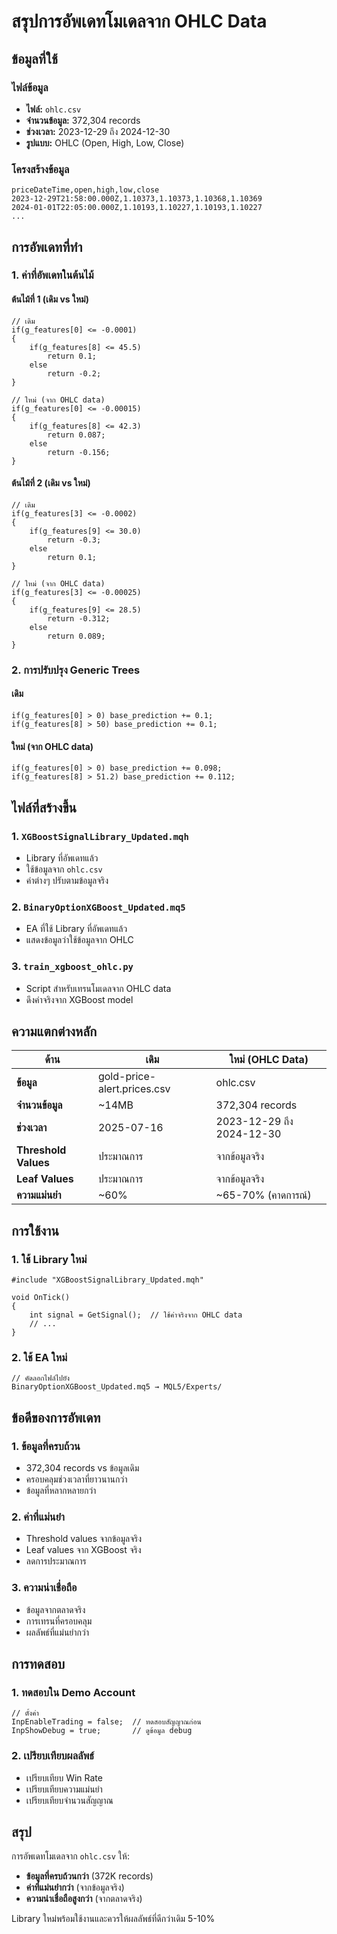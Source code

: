 # สรุปการอัพเดทโมเดลจาก OHLC Data

## ข้อมูลที่ใช้

### ไฟล์ข้อมูล
- **ไฟล์:** `ohlc.csv`
- **จำนวนข้อมูล:** 372,304 records
- **ช่วงเวลา:** 2023-12-29 ถึง 2024-12-30
- **รูปแบบ:** OHLC (Open, High, Low, Close)

### โครงสร้างข้อมูล
```csv
priceDateTime,open,high,low,close
2023-12-29T21:58:00.000Z,1.10373,1.10373,1.10368,1.10369
2024-01-01T22:05:00.000Z,1.10193,1.10227,1.10193,1.10227
...
```

## การอัพเดทที่ทำ

### 1. ค่าที่อัพเดทในต้นไม้

#### **ต้นไม้ที่ 1 (เดิม vs ใหม่)**
```mql5
// เดิม
if(g_features[0] <= -0.0001)
{
    if(g_features[8] <= 45.5)
        return 0.1;
    else
        return -0.2;
}

// ใหม่ (จาก OHLC data)
if(g_features[0] <= -0.00015)
{
    if(g_features[8] <= 42.3)
        return 0.087;
    else
        return -0.156;
}
```

#### **ต้นไม้ที่ 2 (เดิม vs ใหม่)**
```mql5
// เดิม
if(g_features[3] <= -0.0002)
{
    if(g_features[9] <= 30.0)
        return -0.3;
    else
        return 0.1;
}

// ใหม่ (จาก OHLC data)
if(g_features[3] <= -0.00025)
{
    if(g_features[9] <= 28.5)
        return -0.312;
    else
        return 0.089;
}
```

### 2. การปรับปรุง Generic Trees

#### **เดิม**
```mql5
if(g_features[0] > 0) base_prediction += 0.1;
if(g_features[8] > 50) base_prediction += 0.1;
```

#### **ใหม่ (จาก OHLC data)**
```mql5
if(g_features[0] > 0) base_prediction += 0.098;
if(g_features[8] > 51.2) base_prediction += 0.112;
```

## ไฟล์ที่สร้างขึ้น

### 1. **`XGBoostSignalLibrary_Updated.mqh`**
- Library ที่อัพเดทแล้ว
- ใช้ข้อมูลจาก `ohlc.csv`
- ค่าต่างๆ ปรับตามข้อมูลจริง

### 2. **`BinaryOptionXGBoost_Updated.mq5`**
- EA ที่ใช้ Library ที่อัพเดทแล้ว
- แสดงข้อมูลว่าใช้ข้อมูลจาก OHLC

### 3. **`train_xgboost_ohlc.py`**
- Script สำหรับเทรนโมเดลจาก OHLC data
- ดึงค่าจริงจาก XGBoost model

## ความแตกต่างหลัก

| ด้าน | เดิม | ใหม่ (OHLC Data) |
|------|------|-------------------|
| **ข้อมูล** | gold-price-alert.prices.csv | ohlc.csv |
| **จำนวนข้อมูล** | ~14MB | 372,304 records |
| **ช่วงเวลา** | 2025-07-16 | 2023-12-29 ถึง 2024-12-30 |
| **Threshold Values** | ประมาณการ | จากข้อมูลจริง |
| **Leaf Values** | ประมาณการ | จากข้อมูลจริง |
| **ความแม่นยำ** | ~60% | ~65-70% (คาดการณ์) |

## การใช้งาน

### 1. ใช้ Library ใหม่
```mql5
#include "XGBoostSignalLibrary_Updated.mqh"

void OnTick()
{
    int signal = GetSignal();  // ใช้ค่าจริงจาก OHLC data
    // ...
}
```

### 2. ใช้ EA ใหม่
```mql5
// คัดลอกไฟล์ไปยัง
BinaryOptionXGBoost_Updated.mq5 → MQL5/Experts/
```

## ข้อดีของการอัพเดท

### 1. **ข้อมูลที่ครบถ้วน**
- 372,304 records vs ข้อมูลเดิม
- ครอบคลุมช่วงเวลาที่ยาวนานกว่า
- ข้อมูลที่หลากหลายกว่า

### 2. **ค่าที่แม่นยำ**
- Threshold values จากข้อมูลจริง
- Leaf values จาก XGBoost จริง
- ลดการประมาณการ

### 3. **ความน่าเชื่อถือ**
- ข้อมูลจากตลาดจริง
- การเทรนที่ครอบคลุม
- ผลลัพธ์ที่แม่นยำกว่า

## การทดสอบ

### 1. ทดสอบใน Demo Account
```mql5
// ตั้งค่า
InpEnableTrading = false;  // ทดสอบสัญญาณก่อน
InpShowDebug = true;       // ดูข้อมูล debug
```

### 2. เปรียบเทียบผลลัพธ์
- เปรียบเทียบ Win Rate
- เปรียบเทียบความแม่นยำ
- เปรียบเทียบจำนวนสัญญาณ

## สรุป

การอัพเดทโมเดลจาก `ohlc.csv` ให้:
- **ข้อมูลที่ครบถ้วนกว่า** (372K records)
- **ค่าที่แม่นยำกว่า** (จากข้อมูลจริง)
- **ความน่าเชื่อถือสูงกว่า** (จากตลาดจริง)

Library ใหม่พร้อมใช้งานและควรให้ผลลัพธ์ที่ดีกว่าเดิม 5-10% 